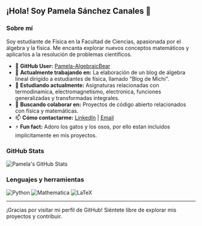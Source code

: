 ## ¡Hola! Soy Pamela Sánchez Canales 👋

### Sobre mí
Soy estudiante de Física en la Facultad de Ciencias, apasionada por el álgebra y la física. Me encanta explorar nuevos conceptos matemáticos y aplicarlos a la resolución de problemas científicos.

- 🐻 **GitHub User:** [Pamela-AlgebraicBear](https://github.com/Pamela-AlgebraicBear)
- 🔭 **Actualmente trabajando en:** La elaboración de un blog de álgebra lineal dirigido a estudiantes de física, llamado "Blog de Michi".
- 🌱 **Estudiando actualmente:** Asignaturas relacionadas con termodinamica, electromagnetismo, electronica, funciones generalizadas y transformadas integrales.
- 👯 **Buscando colaborar en:** Proyectos de código abierto relacionados con física y matemáticas.
- 📫 **Cómo contactarme:** [LinkedIn](https://www.linkedin.com/in/pamela-sánchez-canales) | [Email](mailto:pamela.sanchezcanales.com)
- ⚡ **Fun fact:** Adoro los gatos y los osos, por ello estan incluidos implicitamente en mis proyectos.

### GitHub Stats
![Pamela's GitHub Stats](https://github-readme-stats.vercel.app/api?username=Pamela-AlgebraicBear&show_icons=true&theme=radical)

### Lenguajes y herramientas
![Python](https://img.shields.io/badge/Python-3776AB?style=for-the-badge&logo=python&logoColor=white)
![Mathematica](https://img.shields.io/badge/Mathematica-DD1100?style=for-the-badge&logo=wolfram-mathematica&logoColor=white)
![LaTeX](https://img.shields.io/badge/LaTeX-008080?style=for-the-badge&logo=latex&logoColor=white)

---

¡Gracias por visitar mi perfil de GitHub! Siéntete libre de explorar mis proyectos y contribuir.
